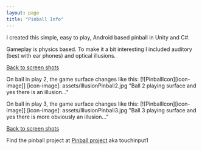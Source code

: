 ```yaml
---
layout: page
title: "Pinball Info"
---
```


I created this simple, easy to play, Android based pinball in Unity and C#.

Gameplay is physics based. To make it a bit interesting I included auditory (best with ear phones) and optical illusions.

[Back to screen shots](https://bobkoto.github.io/bob-site/image02)

On ball in play 2, the game surface changes like this:
[![PinballIcon][icon-image]]
[icon-image]: assets/IllusionPinball2.jpg "Ball 2 playing surface and yes there is an illusion..."

On ball in play 3, the game surface changes like this:
[![PinballIcon][icon-image]]
[icon-image]: assets/IllusionPinball3.jpg "Ball 3 playing surface and yes there is more obviously an illusion..."

[Back to screen shots](https://bobkoto.github.io/bob-site/image02)

Find the pinball project at [Pinball project](https://github.com/bobkoto/touchinput1/) aka touchinput1